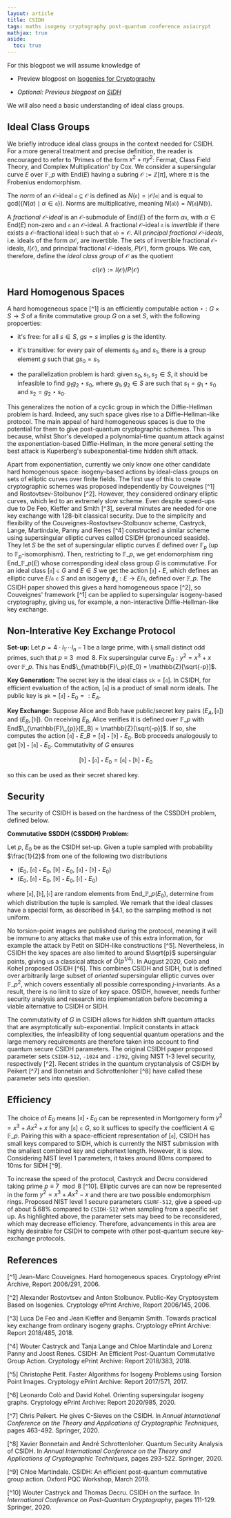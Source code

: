 ```yaml
---
layout: article
title: CSIDH
tags: maths isogeny cryptography post-quantum conference asiacrypt
mathjax: true
aside:
  toc: true
---
```


For this blogpost we will assume knowledge of

* Preview blogpost on [Isogenies for Cryptography](https://mariascrs.github.io/2020/11/06/isogenies-for-crypto.html)

* *Optional: Previous blogpost on [SIDH](https://mariascrs.github.io/2020/12/04/sidh.html)*

We will also need a basic understanding of ideal class groups. 

## Ideal Class Groups

We briefly introduce ideal class groups in the context needed for CSIDH. For a more general treatment and precise definition, the reader is encouraged to refer to 'Primes of the form $x^2 + ny^2$: Fermat, Class Field Theory, and Complex Multiplication' by Cox. We consider a supersingular curve $E$ over $\mathbb{F}\_p$ with End($E$) having a subring $\mathcal{O} := \mathbb{Z}[\pi]$, where $\pi$ is the Frobenius endomorphism.  

The *norm* of an $\mathcal{O}$-ideal $\mathfrak{a} \subseteq \mathcal{O}$ is defined as $N(\mathfrak{a}) = \mid \mathcal{O}/\mathfrak{a} \mid$ and is equal to gcd$(\{N(\alpha) \mid \alpha \in \mathfrak{a} \})$. Norms are multiplicative, meaning $N(\mathfrak{a}\mathfrak{b}) = N(\mathfrak{a})N(\mathfrak{b})$.

A *fractional $\mathcal{O}$-ideal* is an $\mathcal{O}$-submodule of End($E$) of the form $\alpha \mathfrak{a}$, with $\alpha \in \text{End}(E)$ non-zero and $\mathfrak{a}$ an $\mathcal{O}$-ideal. A fractional $\mathcal{O}$-ideal $\mathfrak{a}$ is *invertible* if there exists a $\mathcal{O}$-fractional ideal $\mathfrak{b}$ such that $\mathfrak{a}\mathfrak{b} = \mathcal{O}$. All *principal fractional $\mathcal{O}$-ideals*, i.e. ideals of the form $\alpha \mathcal{O}$, are invertible. The sets of invertible fractional $\mathcal{O}$-ideals, $I(\mathcal{O})$, and principal fractional $\mathcal{O}$-ideals, $P(\mathcal{O})$, form groups. 
We can, therefore, define the *ideal class group* of $\mathcal{O}$ as the quotient

$$
cl(\mathcal{O}) := I(\mathcal{O})/P(\mathcal{O})
$$

## Hard Homogenous Spaces

A hard homogeneous space [^1] is an efficiently computable action $\star: G \times S \rightarrow S$ of a finite commutative group $G$ on a set $S$, with the following propoerties:

* it's free: for all $s \in S$, $gs = s$ implies $g$ is the identity. 

* it's transitive: for every pair of elements $s_0$ and $s_1$, there is a group element $g$ such that $gs_0 = s_1$. 

* the parallelization problem is hard: given $s_0, s_1, s_2 \in S$, it should be infeasible to find $g_1g_2 \star s_0$, where $g_1, g_2 \in S$ are such that $s_1 = g_1 \star s_0$ and $s_2 = g_2 \star s_0$. 

This generalizes the notion of a cyclic group in which the Diffie-Hellman problem is hard. Indeed, any such space gives rise to a Diffie-Hellman-like protocol. The main appeal of hard homogeneous spaces is due to the potential for them to give post-quantum cryptographic schemes. This is because, whilst Shor's developed a polynomial-time quantum attack against the exponentiation-based Diffie-Hellman, in the more general setting the best attack is Kuperberg's subexponential-time hidden shift attack.

Apart from exponentiation, currently we only know one other candidate hard homogenous space: isogeny-based actions by ideal-class groups on sets of elliptic curves over finite fields. The first use of this to create cryptographic schemes was proposed independently by Couveignes [^1] and Rostovtsev-Stolbunov [^2]. However, they considered ordinary elliptic curves, which led to an extremely slow scheme. Even despite speed-ups due to De Feo, Kieffer and Smith [^3], several minutes are needed for one key exchange with 128-bit classical security. Due to the simplicity and flexibility of the Couveignes-Rostovtsev-Stolbunov scheme, Castryck, Lange, Martindale, Panny and Renes [^4] constructed a similar scheme using supersingular elliptic curves called CSIDH (pronounced seaside). They let $S$ be the set of supersingular elliptic curves $E$ defined over $\mathbb{F}_p$ (up to $\mathbb{F}_{p}$-isomorphism). Then, restricting to $\mathbb{F}\_p$, we get endomorphism ring End$\_{\mathbb{F}\_p}(E)$ whose corresponding ideal class group $G$ is commutative. For an ideal class $[\mathfrak{a}] \in G$ and $E \in S$ we get the action $[\mathfrak{a}] \star E$, which defines an elliptic curve $E/\mathfrak{a} \in S$ and an isogeny $\phi_{\mathfrak{a}}: E \rightarrow E/\mathfrak{a}$, defined over $\mathbb{F}\_p$. The CSIDH paper showed this gives a hard homogeneous space [^2], so Couveignes' framework [^1] can be applied to supersingular isogeny-based cryptography, giving us, for example, a non-interactive Diffie-Hellman-like key exchange. 

## Non-Interative Key Exchange Protocol

**Set-up:** Let $p = 4\cdot l_1\cdots l_n - 1$ be a large prime, with $l_i$ small distinct odd primes, such that $p \equiv 3 \mod 8$. Fix supersingular curve $E_0: y^2 = x^3 + x$ over $\mathbb{F}\_{p}$. This has End$\_{\mathbb{F}\_p}(E_0) = \mathbb{Z}[\sqrt{-p}]$.

**Key Generation:** The secret key is the ideal class $\texttt{sk} = [\mathfrak{a}]$. In CSIDH, for efficient evaluation of the action, $[\mathfrak{a}]$ is a product of small norm ideals. The public key is $\texttt{pk} = [\mathfrak{a}] \star E_0 =: E_A$. 

**Key Exchange:** Suppose Alice and Bob have public/secret key pairs $(E_A, [\mathfrak{a}])$ and $(E_B, [\mathfrak{b}])$. On receiving $E_B$, Alice verifies it is defined over $\mathbb{F}\_{p}$ with End$\_{\mathbb{F}\_{p}}(E_B) = \mathbb{Z}[\sqrt{-p}]$. If so, she computes the action $[\mathfrak{a}]\star E\_B = [\mathfrak{a}]\star [\mathfrak{b}]\star E_0$. Bob proceeds analogously to get $[\mathfrak{b}]\star [\mathfrak{a}]\star E_0$. Commutativity of $G$ ensures

$$
[\mathfrak{b}]\star [\mathfrak{a}]\star E_0 = [\mathfrak{a}]\star [\mathfrak{b}]\star E_0
$$

so this can be used as their secret shared key. 

## Security

The security of CSIDH is based on the hardness of the CSSDDH problem, defined below. 

**Commutative SSDDH (CSSDDH) Problem:**

Let $p$, $E_0$ be as the CSIDH set-up. Given a tuple sampled with probability $\frac{1}{2}$ from one of the following two distributions 
* ($E_0$, $[\mathfrak{a}]\star E_0$, $[\mathfrak{b}] \star E_0$, $[\mathfrak{a}]\star [\mathfrak{b}]\star E_0$)
* ($E_0$, $[\mathfrak{a}]\star E_0$, $[\mathfrak{b}] \star E_0$, $[\mathfrak{c}]\star E_0$)

where $[\mathfrak{a}], [\mathfrak{b}], [\mathfrak{c}]$ are random elements from End$\_{\mathbb{F}\_p}(E_0)$, determine from which distribution the tuple is sampled. We remark that the ideal classes have a special form, as described in §4.1, so the sampling method is not uniform. 

No torsion-point images are published during the protocol, meaning it will be immune to any attacks that make use of this extra information, for example the attack by Petit on SIDH-like constructions [^5]. Nevertheless, in CSIDH the key spaces are also limited to around $\sqrt{p}$ supersingular points, giving us a classical attack of $\tilde{O}(p^{1/4})$. In August 2020, Colò and Kohel proposed OSIDH [^6]. This combines CSIDH and SIDH, but is defined over arbitrarily large subset of *oriented* supersingular elliptic curves over $\mathbb{F}\_{p^2}$, which covers essentially all possible corresponding $j$-invariants. As a result, there is no limit to size of key space. OSIDH, however, needs further security analysis and research into implementation before becoming a viable alternative to CSIDH or SIDH. 

The commutativity of $G$ in CSIDH allows for hidden shift quantum attacks that are asymptotically sub-exponential. Implicit constants in attack complexities, the infeasibility of long sequential quantum operations and the large memory requirements are therefore taken into account to find quantum secure CSIDH parameters. The original CSIDH paper proposed parameter sets $\texttt{CSIDH-512}$, $\texttt{-1024}$ and $\texttt{-1792}$, giving NIST 1-3 level security, respectively [^2]. Recent strides in the quantum cryptanalysis of CSIDH by Peikert [^7] and Bonnetain and Schrottenloher [^8] have called these parameter sets into question. 

## Efficiency 

The choice of $E_0$ means $[\mathfrak{a}] \star E_0$ can be represented in Montgomery form $y^2 = x^3 + Ax^2 + x$ for any $[\mathfrak{a}] \in G$, so it suffices to specify the coefficient $A \in \mathbb{F}\_p$. Pairing this with a space-efficient representation of $[\mathfrak{a}]$, CSIDH has small keys compared to SIDH, which is currently the NIST submission with the smallest combined key and ciphertext length. However, it is slow. Considering NIST level 1 parameters, it takes around 80ms compared to 10ms for SIDH [^9]. 

To increase the speed of the protocol, Castryck and Decru considered taking prime $p \equiv 7 \mod 8$ [^10]. Elliptic curves are can now be represented in the form $y^2 = x^3 +Ax^2 -x$ and there are two possible endomorphism rings. Proposed NIST level 1 secure parameters $\texttt{CSURF-512}$, give a speed-up of about 5.68\% compared to $\texttt{CSIDH-512}$ when sampling from a specific set up.  As highlighted above, the parameter sets may beed to be reconsidered, which may decrease efficiency. Therefore, advancements in this area are highly desirable for CSIDH to compete with other post-quantum secure key-exchange protocols.

## References

[^1] Jean-Marc Couveignes. Hard homogeneous spaces. Cryptology ePrint Archive, Report 2006/291, 2006. 

[^2] Alexander Rostovtsev and Anton Stolbunov. Public-Key Cryptosystem Based on Isogenies. Cryptology ePrint Archive, Report 2006/145, 2006. 

[^3] Luca De Feo and Jean Kieffer and Benjamin Smith. Towards practical key exchange from ordinary isogeny graphs. Cryptology ePrint Archive: Report 2018/485, 2018. 

[^4] Wouter Castryck and Tanja Lange and Chloe Martindale and Lorenz Panny and Joost Renes. CSIDH: An Efficient Post-Quantum Commutative Group Action. Cryptology ePrint Archive: Report 2018/383, 2018.

[^5] Christophe Petit. Faster Algorithms for Isogeny Problems using Torsion Point Images. Cryptology ePrint Archive: Report 2017/571, 2017.

[^6] Leonardo Colò and David Kohel. Orienting supersingular isogeny graphs. Cryptology ePrint Archive: Report 2020/985, 2020.

[^7] Chris Peikert. He gives C-Sieves on the CSIDH. In *Annual International Conference on the Theory and Applications of Cryptographic Techniques*, pages 463-492. Springer, 2020.

[^8] Xavier Bonnetain and André Schrottenloher. Quantum Security Analysis of CSIDH. In *Annual International Conference on the Theory and Applications of Cryptographic Techniques*, pages 293-522. Springer, 2020.

[^9] Chloe Martindale. CSIDH: An efficient post-quantum commutative group action. Oxford PQC Workshop, March 2019. 

[^10] Wouter Castryck and Thomas Decru. CSIDH on the surface. In *International Conference on Post-Quantum Cryptography*, pages 111-129. Springer, 2020.
